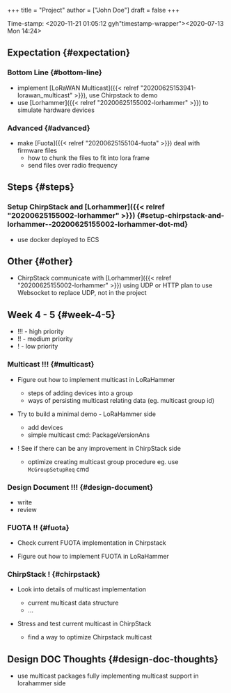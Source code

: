 +++
title = "Project"
author = ["John Doe"]
draft = false
+++

Time-stamp: <2020-11-21 01:05:12 gyh"timestamp-wrapper"><span class="timestamp">&lt;2020-07-13 Mon 14:24&gt;</span></span>


## Expectation {#expectation}


### Bottom Line {#bottom-line}

-   implement [LoRaWAN Multicast]({{< relref "20200625153941-lorawan_multicast" >}}), use Chirpstack to demo
-   use [Lorhammer]({{< relref "20200625155002-lorhammer" >}}) to simulate hardware devices


### Advanced {#advanced}

-   make [Fuota]({{< relref "20200625155104-fuota" >}}) deal with firmware files
    -   how to chunk the files to fit into lora frame
    -   send files over radio frequency


## Steps {#steps}


### Setup ChirpStack and [Lorhammer]({{< relref "20200625155002-lorhammer" >}}) {#setup-chirpstack-and-lorhammer--20200625155002-lorhammer-dot-md}

-   use docker deployed to ECS


## Other {#other}

-   ChirpStack communicate with [Lorhammer]({{< relref "20200625155002-lorhammer" >}}) using UDP or HTTP
    plan to use Websocket to replace UDP, not in the project


## Week 4 - 5 {#week-4-5}

-   !!! - high priority
-   !! - medium priority
-   ! - low priority


### Multicast !!! {#multicast}

-   Figure out how to implement multicast in LoRaHammer
    -   steps of adding devices into a group
    -   ways of persisting multicast relating data (eg. multicast group id)

-   Try to build a minimal demo - LoRaHammer side
    -   add devices
    -   simple multicast cmd: PackageVersionAns

-   ! See if there can be any improvement in ChirpStack side
    -   optimize creating multicast group procedure
        eg. use `McGroupSetupReq` cmd


### Design Document !!! {#design-document}

-   write
-   review


### FUOTA !! {#fuota}

-   Check current FUOTA implementation in Chirpstack

-   Figure out how to implement FUOTA in LoRaHammer


### ChirpStack ! {#chirpstack}

-   Look into details of multicast implementation
    -   current multicast data structure
    -   ...

-   Stress and test current multicast in ChirpStack
    -   find a way to optimize Chirpstack multicast


## Design DOC Thoughts {#design-doc-thoughts}

-   use multicast packages fully implementing multicast support in lorahammer side
